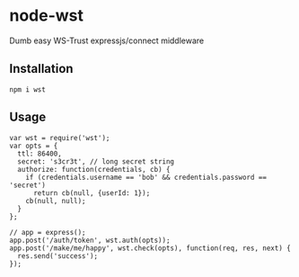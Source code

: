 node-wst
========

Dumb easy WS-Trust expressjs/connect middleware


## Installation

    npm i wst


## Usage

    var wst = require('wst');
    var opts = {
      ttl: 86400,
      secret: 's3cr3t', // long secret string
      authorize: function(credentials, cb) {
        if (credentials.username == 'bob' && credentials.password == 'secret')
          return cb(null, {userId: 1});
        cb(null, null);
      }
    };

    // app = express();
    app.post('/auth/token', wst.auth(opts));
    app.post('/make/me/happy', wst.check(opts), function(req, res, next) {
      res.send('success');
    });
